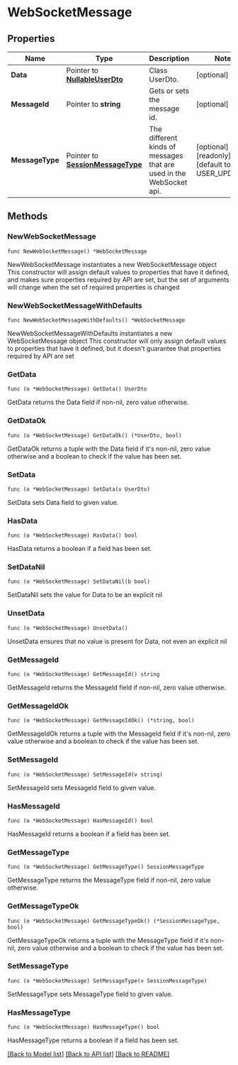 # WebSocketMessage

## Properties

Name | Type | Description | Notes
------------ | ------------- | ------------- | -------------
**Data** | Pointer to [**NullableUserDto**](UserDto.md) | Class UserDto. | [optional] 
**MessageId** | Pointer to **string** | Gets or sets the message id. | [optional] 
**MessageType** | Pointer to [**SessionMessageType**](SessionMessageType.md) | The different kinds of messages that are used in the WebSocket api. | [optional] [readonly] [default to USER_UPDATED]

## Methods

### NewWebSocketMessage

`func NewWebSocketMessage() *WebSocketMessage`

NewWebSocketMessage instantiates a new WebSocketMessage object
This constructor will assign default values to properties that have it defined,
and makes sure properties required by API are set, but the set of arguments
will change when the set of required properties is changed

### NewWebSocketMessageWithDefaults

`func NewWebSocketMessageWithDefaults() *WebSocketMessage`

NewWebSocketMessageWithDefaults instantiates a new WebSocketMessage object
This constructor will only assign default values to properties that have it defined,
but it doesn't guarantee that properties required by API are set

### GetData

`func (o *WebSocketMessage) GetData() UserDto`

GetData returns the Data field if non-nil, zero value otherwise.

### GetDataOk

`func (o *WebSocketMessage) GetDataOk() (*UserDto, bool)`

GetDataOk returns a tuple with the Data field if it's non-nil, zero value otherwise
and a boolean to check if the value has been set.

### SetData

`func (o *WebSocketMessage) SetData(v UserDto)`

SetData sets Data field to given value.

### HasData

`func (o *WebSocketMessage) HasData() bool`

HasData returns a boolean if a field has been set.

### SetDataNil

`func (o *WebSocketMessage) SetDataNil(b bool)`

 SetDataNil sets the value for Data to be an explicit nil

### UnsetData
`func (o *WebSocketMessage) UnsetData()`

UnsetData ensures that no value is present for Data, not even an explicit nil
### GetMessageId

`func (o *WebSocketMessage) GetMessageId() string`

GetMessageId returns the MessageId field if non-nil, zero value otherwise.

### GetMessageIdOk

`func (o *WebSocketMessage) GetMessageIdOk() (*string, bool)`

GetMessageIdOk returns a tuple with the MessageId field if it's non-nil, zero value otherwise
and a boolean to check if the value has been set.

### SetMessageId

`func (o *WebSocketMessage) SetMessageId(v string)`

SetMessageId sets MessageId field to given value.

### HasMessageId

`func (o *WebSocketMessage) HasMessageId() bool`

HasMessageId returns a boolean if a field has been set.

### GetMessageType

`func (o *WebSocketMessage) GetMessageType() SessionMessageType`

GetMessageType returns the MessageType field if non-nil, zero value otherwise.

### GetMessageTypeOk

`func (o *WebSocketMessage) GetMessageTypeOk() (*SessionMessageType, bool)`

GetMessageTypeOk returns a tuple with the MessageType field if it's non-nil, zero value otherwise
and a boolean to check if the value has been set.

### SetMessageType

`func (o *WebSocketMessage) SetMessageType(v SessionMessageType)`

SetMessageType sets MessageType field to given value.

### HasMessageType

`func (o *WebSocketMessage) HasMessageType() bool`

HasMessageType returns a boolean if a field has been set.


[[Back to Model list]](../README.md#documentation-for-models) [[Back to API list]](../README.md#documentation-for-api-endpoints) [[Back to README]](../README.md)


